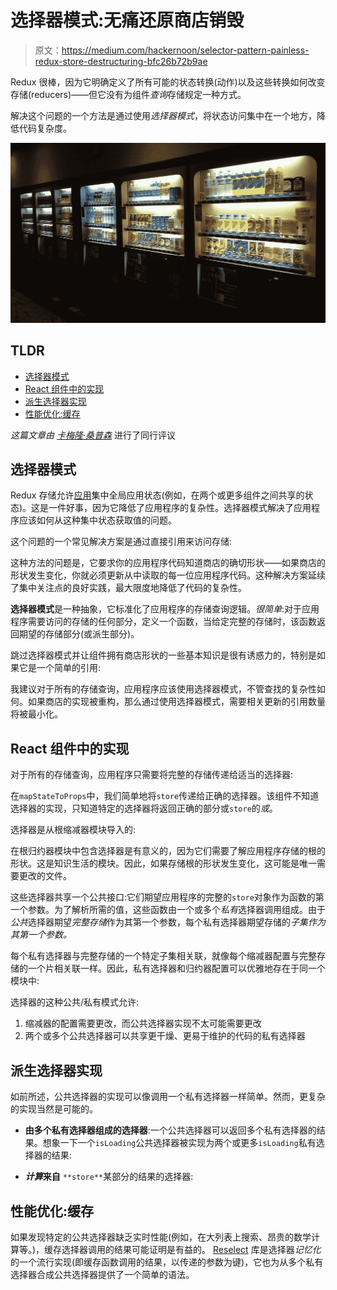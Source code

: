 # 选择器模式:无痛还原商店销毁

> 原文：<https://medium.com/hackernoon/selector-pattern-painless-redux-store-destructuring-bfc26b72b9ae>

Redux 很棒，因为它明确定义了所有可能的状态转换(动作)以及这些转换如何改变存储(reducers)——但它没有为组件*查询*存储规定一种方式。

解决这个问题的一个方法是通过使用*选择器模式*，将状态访问集中在一个地方，降低代码复杂度。

![](img/2bade6b44e349cbc4ba23f4f7c6fa5c5.png)

## TLDR

*   [选择器模式](#7264)
*   [React 组件中的实现](#9ca1)
*   [派生选择器实现](#bc2c)
*   [性能优化:缓存](#5f2d)

*这篇文章由* [*卡梅隆·桑普森*](http://cameronsampson.com/) 进行了同行评议

## 选择器模式

Redux 存储允许[应用](https://hackernoon.com/tagged/application)集中全局应用状态(例如，在两个或更多组件之间共享的状态)。这是一件好事，因为它降低了应用程序的复杂性。选择器模式解决了应用程序应该如何从这种集中状态获取值的问题。

这个问题的一个常见解决方案是通过直接引用来访问存储:

这种方法的问题是，它要求你的应用程序代码知道商店的确切形状——如果商店的形状发生变化，你就必须更新从中读取的每一位应用程序代码。这种解决方案延续了集中关注点的良好实践，最大限度地降低了代码的复杂性。

**选择器模式**是一种抽象，它标准化了应用程序的存储查询逻辑。*很简单*:对于应用程序需要访问的存储的任何部分，定义一个函数，当给定完整的存储时，该函数返回期望的存储部分(或派生部分)。

跳过选择器模式并让组件拥有商店形状的一些基本知识是很有诱惑力的，特别是如果它是一个简单的引用:

我建议对于所有的存储查询，应用程序应该使用选择器模式，不管查找的复杂性如何。如果商店的实现被重构，那么通过使用选择器模式，需要相关更新的引用数量将被最小化。

## React 组件中的实现

对于所有的存储查询，应用程序只需要将完整的存储传递给适当的选择器:

在`mapStateToProps`中，我们简单地将`store`传递给正确的选择器。该组件不知道选择器的实现，只知道特定的选择器将返回正确的部分或`store`的*或*。

选择器是从根缩减器模块导入的:

在根归约器模块中包含选择器是有意义的，因为它们需要了解应用程序存储的根的形状。这是知识生活的模块。因此，如果存储根的形状发生变化，这可能是唯一需要更改的文件。

这些选择器共享一个公共接口:它们期望应用程序的完整的`store`对象作为函数的第一个参数。为了解析所需的值，这些函数由一个或多个*私有*选择器调用组成。由于*公共*选择器期望*完整存储*作为其第一个参数，每个私有选择器期望存储的*子集作为其第一个参数。*

每个私有选择器与完整存储的一个特定子集相关联，就像每个缩减器配置与完整存储的一个片相关联一样。因此，私有选择器和归约器配置可以优雅地存在于同一个模块中:

选择器的这种公共/私有模式允许:

1.  缩减器的配置需要更改，而公共选择器实现不太可能需要更改
2.  两个或多个公共选择器可以共享更干燥、更易于维护的代码的私有选择器

## 派生选择器实现

如前所述，公共选择器的实现可以像调用一个私有选择器一样简单。然而，更复杂的实现当然是可能的。

*   **由多个私有选择器组成的选择器**:一个公共选择器可以返回多个私有选择器的结果。想象一下一个`isLoading`公共选择器被实现为两个或更多`isLoading`私有选择器的结果:

*   ***计算*来自** `**store**`某部分的结果的选择器:

## 性能优化:缓存

如果发现特定的公共选择器缺乏实时性能(例如，在大列表上搜索、昂贵的数学计算等。)，缓存选择器调用的结果可能证明是有益的。 [Reselect](https://github.com/reactjs/reselect) 库是选择器*记忆化*的一个流行实现(即缓存函数调用的结果，以传递的参数为键)，它也为从多个私有选择器合成公共选择器提供了一个简单的语法。